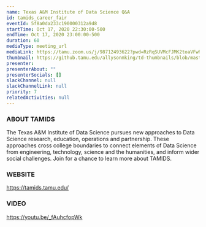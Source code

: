 ```yaml
---
name: Texas A&M Institute of Data Science Q&A
id: tamids_career_fair
eventId: 5f8a0da233c190000312a9d8
startTime: Oct 17, 2020 22:30:00-500
endTime: Oct 17, 2020 23:00:00-500
duration: 60
mediaType: meeting_url
mediaLink: https://tamu.zoom.us/j/98712493622?pwd=RzRqSUVMcFJMK2toaVFwR0JtM25ndz09
thumbnail: https://github.tamu.edu/allysonmking/td-thumbnails/blob/master/tamids_logo.png?raw=true
presenter: 
presenterAbout: ""
presenterSocials: []
slackChannel: null
slackChannelLink: null
priority: 7
relatedActivities: null
---
```

### ABOUT TAMIDS
The Texas A&M Institute of Data Science pursues new approaches to Data Science research, education, operations and partnership. These approaches cross college boundaries to connect elements of Data Science from engineering, technology, science and the humanities, and inform wider social challenges. Join for a chance to learn more about TAMIDS.

### WEBSITE
https://tamids.tamu.edu/

### VIDEO
https://youtu.be/_fAuhcfopWk
